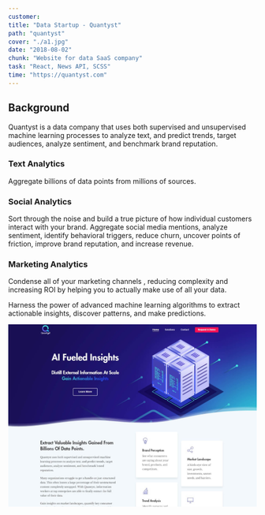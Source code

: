 ```yaml
---
customer:
title: "Data Startup - Quantyst"
path: "quantyst"
cover: "./a1.jpg"
date: "2018-08-02"
chunk: "Website for data SaaS company"
task: "React, News API, SCSS"
time: "https://quantyst.com"
---
```

## Background
Quantyst is a data company that uses both supervised and unsupervised machine learning processes to analyze text, and predict trends, target audiences, analyze sentiment, and benchmark brand reputation.

### Text Analytics
Aggregate billions of data points from millions of sources.

### Social Analytics
Sort through the noise and build a true picture of how individual customers interact with your brand. Aggregate social media mentions, analyze sentiment, identify behavioral triggers, reduce churn, uncover points of friction, improve brand reputation, and increase revenue.

### Marketing Analytics
Condense all of your marketing channels , reducing complexity and increasing ROI by helping you to actually make use of all your data.

Harness the power of advanced machine learning algorithms to extract actionable insights, discover patterns, and make predictions.

![](./a1.jpg)